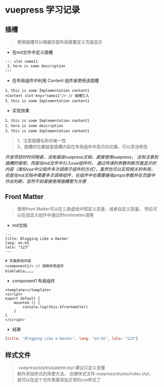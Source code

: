 # vuepress 学习记录

## 插槽

> 使用插槽可以根据页面布局需要定义页面显示

+ 在md文件中定义插槽

```md
::: slot name11
 2、here is some description
:::
```

+ 在布局组件中利用 Content 组件来使用该插槽

```vue
1、this is some Implementation content1
<Content slot-key="name11"/> // 插槽引入
3、this is some Implementation content1
```

+ 实现效果

```result
1、this is some Implementation content1
2、here is some description
3、this is some Implementation content1
```

> 1、注意插槽名称的唯一性  
> 2、插槽的位置就是插槽内容在布局组件中显示的位置，可以灵活修改

*开发项目时时间稍紧，没有细读vuepress文档，直接使用vuepress， 没有注意到插槽的使用，而是在md文件中引入vue组件时， 通过传递的参数判断页面显示的内容（类似vue中父组件多次调用子组件的方式），虽然也可以实现相关的布局，但是在md文档中需要多次调用组件，在组件中也需要接收props参数并在页面中作出判断，显然不如直接使用插槽更为方便*


## Front Matter

> 使用front Matter可以在三条虚线中预定义变量，或者自定义变量， 然后可以在自定义组件中通过$frontmatter调用

+ md文档

```front matter
---
title: Blogging Like a Hacker
lang: en-US
lala: "123"
---

# 页面其他内容
<component1/> // 调用布局组件
blablabla。。。。。
```

+ component1 布局组件

```vue
<template></template>
<script>
export default {
    mounted () {
        console.log(this.$frontmatter)
    }
}
</script>
```

+ 结果

```js
{title: "Blogging Like a Hacker", lang: "en-US", lala: "123"}
```

## 样式文件

> .vuepress/styles/palette.styl 建议只定义变量  
> 额外添加样式的简便方法， 创建样式文件.vuepress/styles/index.styl， 就可以在这个文件里面添加正常的css样式了